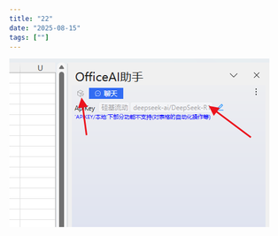 ```yaml
---
title: "22"
date: "2025-08-15"
tags: [""]
---
```


![图片描述](https://raw.githubusercontent.com/relieved2026/blog-test/main/images/20250815171753_搜狗高速浏览器截图20250228092656.png)